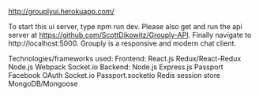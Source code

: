 http://grouplyui.herokuapp.com/

To start this ui server, type npm run dev.
Please also get and run the api server at https://github.com/ScottDikowitz/Grouply-API.
Finally navigate to http://localhost:5000.
Grouply is a responsive and modern chat client.

Technologies/frameworks used:
Frontend:
React.js
Redux/React-Redux
Node.js
Webpack
Socket.io
Backend:
Node.js
Express.js
Passport
Facebook OAuth
Socket.io
Passport.socketio
Redis session store
MongoDB/Mongoose
